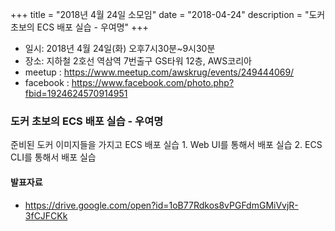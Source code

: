 +++
title = "2018년 4월 24일 소모임"
date = "2018-04-24"
description = "도커 초보의 ECS 배포 실습 - 우여명"
+++

- 일시: 2018년 4월 24일(화) 오후7시30분~9시30분
- 장소: 지하철 2호선 역삼역 7번출구 GS타워 12층, AWS코리아
- meetup : https://www.meetup.com/awskrug/events/249444069/
- facebook : https://www.facebook.com/photo.php?fbid=1924624570914951

### 도커 초보의 ECS 배포 실습  - 우여명
준비된 도커 이미지들을 가지고 ECS 배포 실습
    1. Web UI를 통해서 배포 실습
    2. ECS CLI를 통해서 배포 실습

#### 발표자료
- https://drive.google.com/open?id=1oB77Rdkos8vPGFdmGMiVvjR-3fCJFCKk